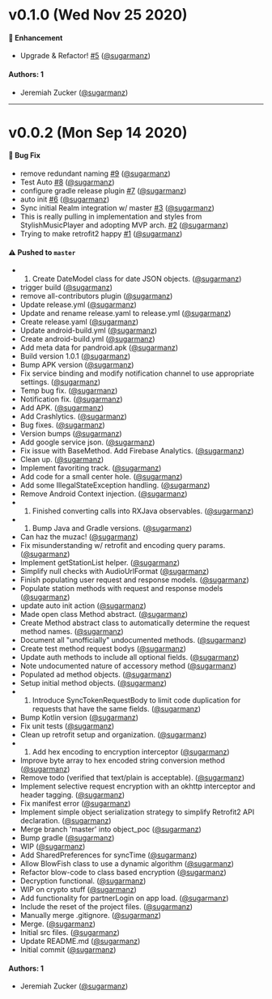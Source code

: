 # v0.1.0 (Wed Nov 25 2020)

#### 🚀 Enhancement

- Upgrade & Refactor! [#5](https://github.com/sugarmanz/Pandroid/pull/5) ([@sugarmanz](https://github.com/sugarmanz))

#### Authors: 1

- Jeremiah Zucker ([@sugarmanz](https://github.com/sugarmanz))

---

# v0.0.2 (Mon Sep 14 2020)

#### 🐛 Bug Fix

- remove redundant naming [#9](https://github.com/sugarmanz/Pandroid/pull/9) ([@sugarmanz](https://github.com/sugarmanz))
- Test Auto [#8](https://github.com/sugarmanz/Pandroid/pull/8) ([@sugarmanz](https://github.com/sugarmanz))
- configure gradle release plugin [#7](https://github.com/sugarmanz/Pandroid/pull/7) ([@sugarmanz](https://github.com/sugarmanz))
- auto init [#6](https://github.com/sugarmanz/Pandroid/pull/6) ([@sugarmanz](https://github.com/sugarmanz))
- Sync initial Realm integration w/ master [#3](https://github.com/sugarmanz/Pandroid/pull/3) ([@sugarmanz](https://github.com/sugarmanz))
- This is really pulling in implementation and styles from StylishMusicPlayer and adopting MVP arch. [#2](https://github.com/sugarmanz/Pandroid/pull/2) ([@sugarmanz](https://github.com/sugarmanz))
- Trying to make retrofit2 happy [#1](https://github.com/sugarmanz/Pandroid/pull/1) ([@sugarmanz](https://github.com/sugarmanz))

#### ⚠️ Pushed to `master`

- 1. Create DateModel class for date JSON objects. ([@sugarmanz](https://github.com/sugarmanz))
- trigger build ([@sugarmanz](https://github.com/sugarmanz))
- remove all-contributors plugin ([@sugarmanz](https://github.com/sugarmanz))
- Update release.yml ([@sugarmanz](https://github.com/sugarmanz))
- Update and rename release.yaml to release.yml ([@sugarmanz](https://github.com/sugarmanz))
- Create release.yaml ([@sugarmanz](https://github.com/sugarmanz))
- Update android-build.yml ([@sugarmanz](https://github.com/sugarmanz))
- Create android-build.yml ([@sugarmanz](https://github.com/sugarmanz))
- Add meta data for pandroid.apk ([@sugarmanz](https://github.com/sugarmanz))
- Build version 1.0.1 ([@sugarmanz](https://github.com/sugarmanz))
- Bump APK version ([@sugarmanz](https://github.com/sugarmanz))
- Fix service binding and modify notification channel to use appropriate settings. ([@sugarmanz](https://github.com/sugarmanz))
- Temp bug fix. ([@sugarmanz](https://github.com/sugarmanz))
- Notification fix. ([@sugarmanz](https://github.com/sugarmanz))
- Add APK. ([@sugarmanz](https://github.com/sugarmanz))
- Add Crashlytics. ([@sugarmanz](https://github.com/sugarmanz))
- Bug fixes. ([@sugarmanz](https://github.com/sugarmanz))
- Version bumps ([@sugarmanz](https://github.com/sugarmanz))
- Add google service json. ([@sugarmanz](https://github.com/sugarmanz))
- Fix issue with BaseMethod. Add Firebase Analytics. ([@sugarmanz](https://github.com/sugarmanz))
- Clean up. ([@sugarmanz](https://github.com/sugarmanz))
- Implement favoriting track. ([@sugarmanz](https://github.com/sugarmanz))
- Add code for a small center hole. ([@sugarmanz](https://github.com/sugarmanz))
- Add some IllegalStateException handling. ([@sugarmanz](https://github.com/sugarmanz))
- Remove Android Context injection. ([@sugarmanz](https://github.com/sugarmanz))
- 1. Finished converting calls into RXJava observables. ([@sugarmanz](https://github.com/sugarmanz))
- 1. Bump Java and Gradle versions. ([@sugarmanz](https://github.com/sugarmanz))
- Can haz the muzac! ([@sugarmanz](https://github.com/sugarmanz))
- Fix misunderstanding w/ retrofit and encoding query params. ([@sugarmanz](https://github.com/sugarmanz))
- Implement getStationList helper. ([@sugarmanz](https://github.com/sugarmanz))
- Simplify null checks with AudioUrlFormat ([@sugarmanz](https://github.com/sugarmanz))
- Finish populating user request and response models. ([@sugarmanz](https://github.com/sugarmanz))
- Populate station methods with request and response models ([@sugarmanz](https://github.com/sugarmanz))
- update auto init action ([@sugarmanz](https://github.com/sugarmanz))
- Made open class Method abstract. ([@sugarmanz](https://github.com/sugarmanz))
- Create Method abstract class to automatically determine the request method names. ([@sugarmanz](https://github.com/sugarmanz))
- Document all "unofficially" undocumented methods. ([@sugarmanz](https://github.com/sugarmanz))
- Create test method request bodys ([@sugarmanz](https://github.com/sugarmanz))
- Update auth methods to include all optional fields. ([@sugarmanz](https://github.com/sugarmanz))
- Note undocumented nature of accessory method ([@sugarmanz](https://github.com/sugarmanz))
- Populated ad method objects. ([@sugarmanz](https://github.com/sugarmanz))
- Setup initial method objects. ([@sugarmanz](https://github.com/sugarmanz))
- 1. Introduce SyncTokenRequestBody to limit code duplication for requests that have the same fields. ([@sugarmanz](https://github.com/sugarmanz))
- Bump Kotlin version ([@sugarmanz](https://github.com/sugarmanz))
- Fix unit tests ([@sugarmanz](https://github.com/sugarmanz))
- Clean up retrofit setup and organization. ([@sugarmanz](https://github.com/sugarmanz))
- 1. Add hex encoding to encryption interceptor ([@sugarmanz](https://github.com/sugarmanz))
- Improve byte array to hex encoded string conversion method ([@sugarmanz](https://github.com/sugarmanz))
- Remove todo (verified that text/plain is acceptable). ([@sugarmanz](https://github.com/sugarmanz))
- Implement selective request encryption with an okhttp interceptor and header tagging. ([@sugarmanz](https://github.com/sugarmanz))
- Fix manifest error ([@sugarmanz](https://github.com/sugarmanz))
- Implement simple object serialization strategy to simplify Retrofit2 API declaration. ([@sugarmanz](https://github.com/sugarmanz))
- Merge branch 'master' into object_poc ([@sugarmanz](https://github.com/sugarmanz))
- Bump gradle ([@sugarmanz](https://github.com/sugarmanz))
- WIP ([@sugarmanz](https://github.com/sugarmanz))
- Add SharedPreferences for syncTime ([@sugarmanz](https://github.com/sugarmanz))
- Allow BlowFish class to use a dynamic algorithm ([@sugarmanz](https://github.com/sugarmanz))
- Refactor blow-code to class based encryption ([@sugarmanz](https://github.com/sugarmanz))
- Decryption functional. ([@sugarmanz](https://github.com/sugarmanz))
- WIP on crypto stuff ([@sugarmanz](https://github.com/sugarmanz))
- Add functionality for partnerLogin on app load. ([@sugarmanz](https://github.com/sugarmanz))
- Include the reset of the project files. ([@sugarmanz](https://github.com/sugarmanz))
- Manually merge .gitignore. ([@sugarmanz](https://github.com/sugarmanz))
- Merge. ([@sugarmanz](https://github.com/sugarmanz))
- Initial src files. ([@sugarmanz](https://github.com/sugarmanz))
- Update README.md ([@sugarmanz](https://github.com/sugarmanz))
- Initial commit ([@sugarmanz](https://github.com/sugarmanz))

#### Authors: 1

- Jeremiah Zucker ([@sugarmanz](https://github.com/sugarmanz))
